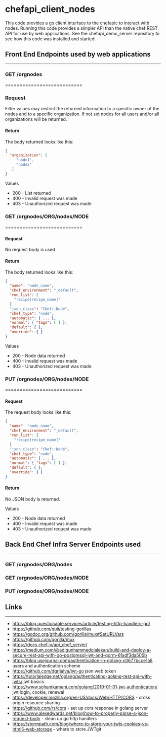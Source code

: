 # chefapi_client_nodes

This code provides a go client interface to the chefapic to interact with nodes. Running this code provides a simpler API than the native chef REST API for use by web applications. See the chefapi_demo_server repository to see how this code was installed and started.

## Front End Endpoints used by web applications
-----------

### GET /orgnodes
===========================

### Request
Filter values may restrict the returned information to a specific owner of the
nodes and to a specific organization.  If not set nodes for all users and/or all
organizations will be returned.

#### Return
The body returned looks like this:
````json
{
  "organization": [
     "node1",
     "node2"
   ]
}
````

Values
* 200 - List returned
* 400 - Invalid request was made
* 403 - Unauthorized request was made

### GET /orgnodes/ORG/nodes/NODE
===========================

#### Request

No request body is used

#### Return
The body returned looks like this:
````json
{
  "name": "node_name",
  "chef_environment": "_default",
  "run_list": [
    "recipe[recipe_name]"
  ]
  "json_class": "Chef::Node",
  "chef_type": "node",
  "automatic": { ... },
  "normal": { "tags": [ ] },
  "default": { },
  "override": { }
}
````

Values
* 200 - Node data returned
* 400 - Invalid request was made
* 403 - Unauthorized request was made

### PUT /orgnodes/ORG/nodes/NODE
===========================

#### Request
The request body looks like this:
````json
{
  "name": "node_name",
  "chef_environment": "_default",
  "run_list": [
    "recipe[recipe_name]"
  ]
  "json_class": "Chef::Node",
  "chef_type": "node",
  "automatic": { ... },
  "normal": { "tags": [ ] },
  "default": { },
  "override": { }
}
````

#### Return
 
No JSON body is returned.

Values
* 200 - Node data returned
* 400 - Invalid request was made
* 403 - Unauthorized request was made

## Back End Chef Infra Server Endpoints used
-----------

### GET /orgnodes/ORG/nodes
### GET /orgnodes/ORG/nodes/NODE
### PUT /orgnodes/ORG/nodes/NODE

## Links
-------
* https://blog.questionable.services/article/testing-http-handlers-go/
* https://github.com/quii/testing-gorillas
* https://godoc.org/github.com/gorilla/mux#SetURLVars
* https://github.com/gorilla/mux
* https://docs.chef.io/api_chef_server/
* https://medium.com/@adigunhammedolalekan/build-and-deploy-a-secure-rest-api-with-go-postgresql-jwt-and-gorm-6fadf3da505b
* https://blog.usejournal.com/authentication-in-golang-c0677bcce1a8 users and authentication scheme
* https://github.com/dgrijalva/jwt-go  json web token
* https://tutorialedge.net/golang/authenticating-golang-rest-api-with-jwts/ jwt basics
* https://www.sohamkamani.com/golang/2019-01-01-jwt-authentication/  jwt login, cookie, renewal
* https://developer.mozilla.org/en-US/docs/Web/HTTP/CORS - cross origin resource sharing
* https://github.com/rs/cors - set up cors response in golang server
* https://www.alexedwards.net/blog/how-to-properly-parse-a-json-request-body - clean up go http handlers
* https://stormpath.com/blog/where-to-store-your-jwts-cookies-vs-html5-web-storage - where to store JWTgit
